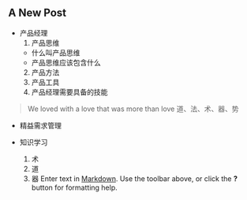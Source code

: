 ## A New Post

+ 产品经理 
  1. 产品思维 
    + 什么叫产品思维
    + 产品思维应该包含什么
  2. 产品方法
  3. 产品工具
  4. 产品经理需要具备的技能

> We loved with a love that was more than love
> 道、法、术、器、势

+ 精益需求管理

+ 知识学习
  1. 术
  2. 道
  3. 器
Enter text in [Markdown](http://daringfireball.net/projects/markdown/). Use the toolbar above, or click the **?** button for formatting help.

